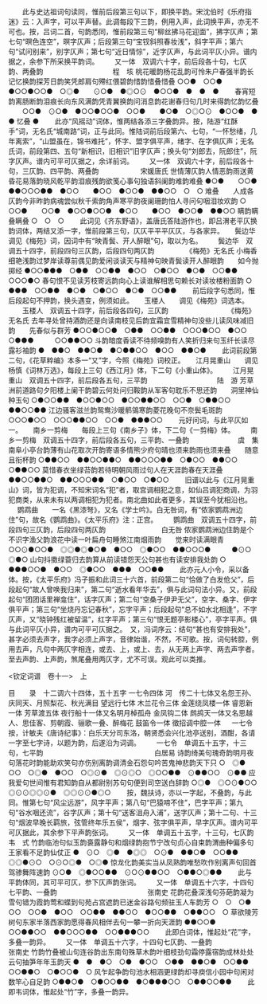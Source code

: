 <!-- { "loadSidebar": true } -->
 　　此与史达祖词句读同，惟前后段第三句以下，即换平韵。宋沈伯时《乐府指迷》云：入声字，可以平声替。此调每段下三韵，例用入声，此词换平声，亦无不可也。按，吕词二首，句韵悉同，惟前段第三句“柳丝拂马花迎面”，拂字仄声；第七句“暝色连空”，暝字仄声；后段第三句“宝钗斜照春妆浅”，斜字平声；第六句“试问别来”，别字仄声；第七句“近日情悰”，近字仄声，与此词平仄小异。谱内据之，余参下所采换平韵词。 
　　又一体　双调六十字，前后段各十句，七仄韵、两叠韵　　　　　　　　　　程　垓
桃花暖韵杨花乱韵可怜朱户春强半韵长记忆换韵探芳日韵笑凭郎肩句殢红偎碧韵惜韵惜叠惜叠
○○●　○○●　●○○●○○●　○◎●　　⊙○●　●◎○⊙　●○○●　●　●　●
　　春宵短韵离肠断韵泪痕长向东风满韵凭青翼换韵问消息韵花谢春归句几时来得韵忆韵忆叠
　　○○●　⊙○●　●○○●○○●　○○●　　●○●　○◎○⊙　●○○●　●　●
忆叠
●
 　　此亦“风摇动”词体，惟两结各添三字叠韵异。按，陆游“红酥手”词，无名氏“城南路”词，正与此同。惟陆词前后段第六、七句，“一怀愁绪，几年离索”，“山盟虽在，锦书难托”，怀字、盟字俱平声，绪字、在字俱仄声；无名氏词，前段第四、五句“新相识，旧相识”旧字仄声；换头句“刘郎去，阮郎住”，阮字仄声。谱内可平可仄据之，余详前词。 
　　又一体　双调六十字，前后段各十句，三仄韵、四平韵、两叠韵　　　　　　宋媛唐氏
世情薄仄韵人情恶韵雨送黄昏花易落韵晓风乾平韵泪痕残韵欲笺心事句独语斜阑韵难韵难叠
●○●　　○○●　●●○○○●●　●○○　　●○○　●○○●　●●○○　○　○
难叠　　人成各仄韵今非昨韵病魂尝似秋千索韵角声寒平韵夜阑珊韵怕人寻问句咽泪妆欢韵
○　　　○○●　　○○●　●○○●○○●　●○○　　●○○　●○○●　●●○○
瞒韵瞒叠瞒叠
○　○　○
 　　此词见《齐东野语》，盖唐氏答陆游作也，即吕渭老平仄换韵词体，两结又添一字，惟前段第三句，仄仄平平平仄仄，与各家异。 
　
鬓边华　　调见《梅苑》词，因词中有“映青鬓、开人醉眼”句，取以为名。
　　鬓边华　双调五十四字，前段四句三仄韵，后段四句两仄韵　　　　　《梅苑》无名氏
小梅香细艳浅韵过梦岸读尊前偶见韵爱闲谈读天与精神句映青鬓读开人醉眼韵　　如今抛掷经
●○○●●●　○●●　○○●●　●○○　○●○○　●○●　○○●●　　　○○○●○
春句恨不见读芳枝寄远韵向心上读谁解相思句赖长对读妆楼粉面韵
○　●●●　○○●●　●○●　○●○○　●○●　○○●●
 　　前后段字句悉同，惟后段起句不押韵，换头遇变，例须如此。 
　
玉楼人　　调见《梅苑》词选本。
　　玉楼人　双调五十四字，前后段各四句，三仄韵　　　　　　　　　《梅苑》无名氏
去年寻处曾持酒韵还是向读南枝见后韵宜霜宜雪精神句没些儿读风味减旧韵　　先春似与群芳
●○○●○○●　○●●　○○●●　○○○●○○　●○○　○●●●　　　○○●●○○
斗韵暗度香读不待频嗅韵有人笑折归来句玉纤长读尽露衫袖韵
●　●●○　●●○●　●○●●○○　●○○　●●○●
 　　此词前段第二句，《花草粹编》本多一“又”字，今照《梅苑》词校正。 
　
江月晃重山　　调见杨慎《词林万选》，每段上三句《西江月》体，下二句《小重山体》。
　　江月晃重山　双调五十四字，前后段各五句，三平韵　　　　　　　　　　陆　游
芳草洲前道路句夕阳楼上阑干韵碧云何处问归鞍韵从军客句耽乐不思还韵　　洞里神仙种玉句
○●○○●●　●○○●○○　●○○●●○○　○○●　○●●○○　　　●●○○●●
江边骚客滋兰韵鸳鸯沙暖鹡鴒寒韵菱花晚句不奈鬓毛斑韵
○○○●○○　○○○●●○○　○○●　●●●○○
 　　元好问词，与此平仄如一。 
　
南乡一剪梅　　每段上三句《南乡子》体，下二句《一剪梅》体。
　　南乡一剪梅　双调五十四字，前后段各五句，三平韵、一叠韵　　　　　　　虞　集
南阜小亭台韵薄有山花取次开韵寄语多情熊少府句晴也须来韵雨也须来叠　　随意且衔杯韵
○●●○○　●●○○●●○　●●○○○●●　○●○○　●●○○　　　○●●○○
莫惜春衣坐绿苔韵若待明朝风雨过句人在天涯韵春在天涯叠
●●○○●●○　●●○○○●●　○●○○　○●○○
 　　旧谱以此与《江月晃重山》词，皆为犯调，不知宋词名“犯”者，取宫调相犯之意，如仙吕调犯商调，为羽犯商类，从来未有以两调相犯为犯者。南北曲如此者更多，其误至今犹相沿也。 
　
鹦鹉曲　　一名《黑漆弩》，又名《学士吟》。白无咎词，有“侬家鹦鹉洲边住”句，故名《鹦鹉曲》。《太平乐府》注：正宫。
　　鹦鹉曲　双调五十四字，前段四句三仄韵，后段四句两仄韵　　　　　　　　白无咎
侬家鹦鹉洲边住韵是个不识字渔父韵浪花中读一叶扁舟句睡煞江南烟雨韵　　觉来时读满眼青
○○⊙●○○●　◎◎●◎●○●　●○○　◎●○○　●●○○○●　　　●⊙○　◎●○
山句抖擞绿蓑归去韵算从前读错怨天公句甚也有读安排我处韵
○　●●●○○●　●○○　◎●○○　●●●　○○●●
 　　此亦元人小令，采以备体。按，《太平乐府》冯子振和此词三十六首，前段第二句“恰做了白发伧父”，后段起句“故人曾唤我归来”，第二句“逝水看年华去”，俱与此词句法小异。又，前段起句“团团话里禅龛住”，话字仄声；第二句“空桑子伊尹无父”，空字、桑字、伊字俱平声；第三句“坐烧丹忘记春秋”，忘字平声；后段起句“总不如水北相逢”，不字仄声，又“晓钟残红被留温”，红字平声；第三句“恨无题亭影楼心”，亭字平声。俱与此词平仄小异，谱内可平可仄据之。　又，冯词序云：结句“甚也有安排我处”，甚字必须去声字，我字必须上声字，音律始谐，不然，不可歌。按，词句转腔，例用去声，凡句中两仄字相连，或去、上，或上、去，从无两上声字、两去声字者。至去声韵、上声韵，煞尾叠用两仄字，尤不可误。观此可以类推。 

<钦定词谱　卷十一>　上

目　　录　十二调六十四体，五十五字
一七令四体
河　传二十七体又名怨王孙、庆同天、月照梨花、秋光满目
望远行七体
木兰花令三体
金莲绕凤楼一体
睿恩新一体
芳草渡五体
夜行船十一体又名明月棹孤舟
金凤钩二体
鹧鸪天一体又名思越人、思佳客、剪朝霞、骊歌一叠、醉梅花
鼓笛令一体
徵招调中腔一体
　
一七令　　按，计敏夫《唐诗纪事》：白乐天分司东洛，朝贤悉会兴化池亭送别，酒酣，各请一字至七字诗，以题为韵，后遂沿为词调。
　　一七令　单调五十五字，十三句，七平韵　　　　　　　　　　　　　　　　白居易
诗韵绮美句瑰奇韵明月夜句落花时韵能助欢笑句亦伤别离韵调清金石怨句吟苦鬼神悲韵天下只
○　◎●　○○　○◎●　●○○　○◎⊙●　◎⊙◎○　◎○○●●　⊙●●○○　⊙●●
应我爱句世间惟有君知韵自从都尉别苏句句便到司空送白辞韵
○◎●　◎○⊙●○○　◎⊙⊙◎◎⊙●　◎◎⊙⊙●◎○
 　　按，魏扶诗，亦以一字起，不叠韵，与此同。惟第七句“风尘远游”，风字平声；第八句“巴猿啼不住”，巴字平声；第九句“谷水咽还流”，谷字仄声；第十句“送客沮舟入浦”，送字仄声；第十二句、十三句“烟波早晚长羁旅，弦管终年乐五侯”，烟字、弦字俱平声，早字仄声。谱内可平可仄据此，其余参下平声韵张词。 
　　又一体　单调五十五字，十三句，七仄韵　　　　　　　　　　　　　　　　韦　式
竹韵临池句似玉韵裛露静句和烟绿韵抱节宁改句贞心自束韵渭曲种偏多句王家看不足韵仙仗正
●　⊙○　◎●　●◎◎　○⊙●　●●○●　○○●●　◎◎●⊙○　○⊙○◎●　○◎●
惊龙化韵美实当从凤熟韵唯愁吹作别离声句回首驾骖舞阵速韵
⊙○●　◎●○○●●　⊙○⊙●●○○　○●●○◎●●
 　　此与平韵体同，其可平可仄，参下仄声韵张词。 
　　又一体　单调五十六字，十四句七平韵、一叠韵　　　　　　　　　　　　　张南史
花韵花叠深浅句芬葩韵凝为雪句错为霞韵莺和蝶到句苑占宫遮韵已迷金谷路句频驻玉人车韵芳
○　○　○●　○○　○○●　●○○　○○●●　●●○○　●○○●●　○●●○○　○
草欲陵芳树句东家半落西家韵愿得春风相伴去句一攀一折向天涯韵
●●○○●　○○●●○○　●●○○○●●　○○●●●○○
 　　此即白词体，惟起处“花”字，多叠一韵异。 
　　又一体　单调五十六字，十四句七仄韵、一叠韵　　　　　　　　　　　　　张南史
竹韵竹叠被山句连谷韵出东南句殊草木韵叶细枝劲句霜停露宿韵成林处处云句抽笋年年玉韵天
●　●　●○　○●　●○○　○●●　●●○●　○○●●　○○●●○　○●○○●　○
风乍起争韵句池水相涵更绿韵却寻庾信小园中句闲对数竿心自足韵
○●●○●　○●○○●●　●○●●●○○　○●●○○●●
 　　此即韦词体，惟起处“竹”字，多叠一韵异。 
　
